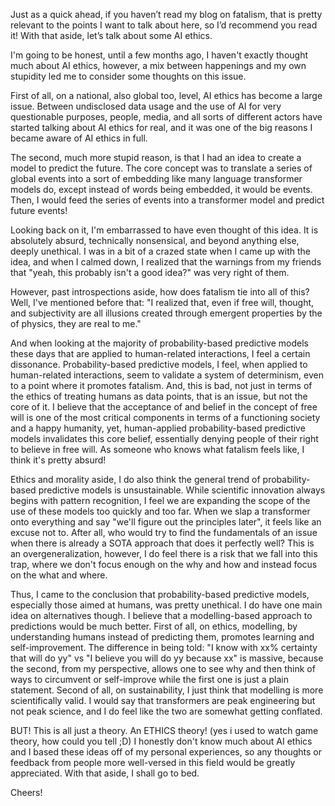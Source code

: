 Just as a quick ahead, if you haven’t read my blog on fatalism, that is pretty relevant to the points I want to talk about here, so I’d recommend you read it! With that aside, let’s talk about some AI ethics.

I'm going to be honest, until a few months ago, I haven't exactly thought much about AI ethics, however, a mix between happenings and my own stupidity led me to consider some thoughts on this issue.

First of all, on a national, also global too, level, AI ethics has become a large issue. Between undisclosed data usage and the use of AI for very questionable purposes, people, media, and all sorts of different actors have started talking about AI ethics for real, and it was one of the big reasons I became aware of AI ethics in full.

The second, much more stupid reason, is that I had an idea to create a model to predict the future. The core concept was to translate a series of global events into a sort of embedding like many language transformer models do, except instead of words being embedded, it would be events. Then, I would feed the series of events into a transformer model and predict future events!

Looking back on it, I'm embarrassed to have even thought of this idea. It is absolutely absurd, technically nonsensical, and beyond anything else, deeply unethical. I was in a bit of a crazed state when I came up with the idea, and when I calmed down, I realized that the warnings from my friends that "yeah, this probably isn't a good idea?" was very right of them.

However, past introspections aside, how does fatalism tie into all of this? Well, I've mentioned before that: "I realized that, even if free will, thought, and subjectivity are all illusions created through emergent properties by the of physics, they are real to me."

And when looking at the majority of probability-based predictive models these days that are applied to human-related interactions, I feel a certain dissonance. Probability-based predictive models, I feel, when applied to human-related interactions, seem to validate a system of determinism, even to a point where it promotes fatalism. And, this is bad, not just in terms of the ethics of treating humans as data points, that is an issue, but not the core of it. I believe that the acceptance of and belief in the concept of free will is one of the most critical components in terms of a functioning society and a happy humanity, yet, human-applied probability-based predictive models invalidates this core belief, essentially denying people of their right to believe in free will. As someone who knows what fatalism feels like, I think it's pretty absurd!

Ethics and morality aside, I do also think the general trend of probability-based predictive models is unsustainable. While scientific innovation always begins with pattern recognition, I feel we are expanding the scope of the use of these models too quickly and too far. When we slap a transformer onto everything and say "we'll figure out the principles later", it feels like an excuse not to. After all, who would try to find the fundamentals of an issue when there is already a SOTA approach that does it perfectly well? This is an overgeneralization, however, I do feel there is a risk that we fall into this trap, where we don't focus enough on the why and how and instead focus on the what and where. 

Thus, I came to the conclusion that probability-based predictive models, especially those aimed at humans, was pretty unethical. I do have one main idea on alternatives though. I believe that a modelling-based approach to predictions would be much better. First of all, on ethics, modelling, by understanding humans instead of predicting them, promotes learning and self-improvement. The difference in being told: "I know with xx% certainty that will do yy" vs "I believe you will do yy because xx" is massive, because the second, from my perspective, allows one to see why and then think of ways to circumvent or self-improve while the first one is just a plain statement. Second of all, on sustainability, I just think that modelling is more scientifically valid. I would say that transformers are peak engineering but not peak science, and I do feel like the two are somewhat getting conflated.

BUT! This is all just a theory. An ETHICS theory! (yes i used to watch game theory, how could you tell ;D) I honestly don't know much about AI ethics and I based these ideas off of my personal experiences, so any thoughts or feedback from people more well-versed in this field would be greatly appreciated. With that aside, I shall go to bed.

Cheers!
